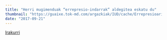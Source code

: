 ```yaml
---
title: "Herri mugimenduak “errepresio-indarrak” aldegitea eskatu du"
thumbnail: "https://guaixe.tok-md.com/argazkiak/IUD/cache/Errepresioari-Herri-Erantzuna-Manifa_05_content.JPG"
date: "2017-09-21"
---
```

[Irakurri](https://guaixe.eus/altsasu/1506002372903-herri-mugimenduak-errepresio-indarrak-aldegitea-eskatu-du)
